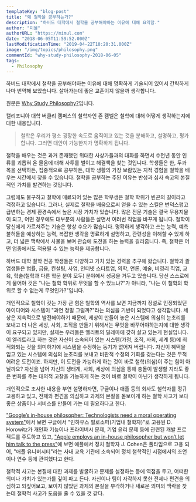 ```yaml
---
templateKey: "blog-post"
title: "왜 철학을 공부하는가?"
description: "하버드 대학에서 철학을 공부해야하는 이유에 대해 요약함."
author: "미물"
authorURL: "https://mimul.com"
date: "2018-06-05T11:59:52.000Z"
lastModificationTime: "2019-04-22T10:20:31.000Z"
image: "/img/topics/philosophy.png"
commentId: "why-study-philosophy-2018-06-05"
tags:
  - Philosophy
---
```

하버드 대학에서 철학을 공부해야하는 이유에 대해 명확하게 기술되어 있어서 간략하게 나마 번역해 보았습니다. 살아가는데 좋은 교훈이지 않을까 생각합니다.

원문은 [Why Study Philosophy?](https://philosophy.fas.harvard.edu/why-study-philosophy-0)입니다.

캘리포니아 대학 버클리 캠퍼스의 철학자인 존 캠벨은 철학에 대해 어떻게 생각하는지에 대한 내용입니다.

> 철학은 우리가 평소 굉장한 속도로 움직이고 있는 것을 분해하고, 설명하고, 평가합니다. 그러면 대안이 가능한지가 명확하게 됩니다.

철학을 배우는 것은 과거 존재했던 위대한 사상가들과의 대화를 하면서 수천년 동안 인류를 괴롭혀 온 물음에 대해 사투를 벌이고 해결책을 찾는 것입니다. 학생들은 한, 두과목을 선택하든, 집중적으로 공부하든, 대학 생활의 가장 보람있는 지적 경험을 철학을 배우는 시간에서 찾을 수 있습니다. 철학을 공부하는 주된 이유는 반성과 심사 숙고의 본질적인 가치를 발견하는 것입니다.

그럼에도 불구하고 철학에 매료되어 있는 많은 학부생은 철학 학위가 빈곤의 길이라고 걱정하고 있습니다. 그러나, 실제로 철학을 배움으로써 얻을 수 있는 스킬은 변덕스럽고 급변하는 경제 환경속에서 높은 시장 가치가 있습니다. 많은 전문 기술은 결국 무용지물이 되고, 어떤 경우에도 대부분의 사람들은 살면서 여러번 직업을 바꾸게 됩니다. 철학이 당신에게 가르쳐주는 기술은 항상 수요가 많습니다. 명확하게 생각하고 쓰는 능력, 예측 불허들을 예상하는 능력, 복잡한 생각을 명료하게 설명하고, 관련성을 이해할 수 있게 하고, 더 넓은 맥락에서 사물을 보며 관습에 도전을 하는 능력을 길러줍니다. 즉, 철학은 어떤 업종에서도 적용될 수 있는 능력을 제공합니다.

하버드 대학 철학 전공 학생들은 다양하고 가치 있는 경력을 추구해 왔습니다. 철학과 졸업생들은 법률, 금융, 컨설팅, 사업, 인터넷 스타트업, 의학, 언론, 예술, 비영리 직업, 교육, 학술(철학과 다른 학문 분야 모두) 분야에서 성공을 거두고 있습니다. 당신 스스로에게 물어야 것은 "나는 철학 학위로 무엇을 할 수 있느냐?"가 아니라, "나는 이 철학의 학위로 할 수 없는게 무엇인가?"입니다.

개인적으로 철학이 갖는 가장 큰 힘은 철학의 역사를 보면 지금까지 정설로 인정되었던 아이디어와 시스템이 "과연 정말 그럴까?"라는 의심을 기반이 되었다고 생각합니다. 세상은 지속적으로 발전해야하기 때문에, 세상이 만들어 놓은 시스템에 의심의 눈초리를 보내고 더 나은 세상, 사회, 조직을 만들기 위해서는 무엇을 바꾸어야하는지에 대한 생각이 요구되고 있지만, 실제는 우리들은 엘리트의 딜레마에 갖혀 살고 있는게 현실입니다. 이 엘리트라고 하는 것은 자신이 소속되어 있는 시스템(가정, 조직, 사회, 세계 등)에 최적화되는 것을 의미하기에 시스템을 수정하는 동기가 없어져 버립니다. 자신이 혜택을 입고 있는 시스템에 의심의 눈초리를 보내고 비판적 수정의 기회를 갖는다는 것은 무척 어려운 도전이죠. 하지만, 이 도전을 가능하게 하는 것이 바로 철학(의심)이 주는 힘이 아닐까요? 자신을 넘어 자신의 생태계, 사회, 세상에 의심을 통해 충돌이 발생할 지라도 좋은 변화를 주는 대의적 고찰을 가능하게 하는 것이 바로 철학이 아닌가 생각하게 됩니다.

개인적으로 조사한 내용을 부연 설명하자면, 구글이나 애플 등의 회사도 철학자를 정규 고용하고 있고, 전제와 편견을 의심하고 과제의 본질을 돋보이게 하는 철학 사고가 보다 좋은 상품이나 서비스를 만들어 가는 데 필요하다고 한다. 

["Google’s in-house philosopher: Technologists need a moral operating system"](https://venturebeat.com/business/damon-horowitz-moral-operating-system/)에서 보면 구글에서 "인하우스 필로소퍼(기업내 철학자)"로 고용된 D. Horowitz가 개인화 기능이나 프라이버시 문제, 기업 윤리 문제 등에 관련된 개발 프로젝트를 주도하고 있고, ["Apple employs an in-house philosopher but won’t let him talk to the press"](https://qz.com/1600358/apple-wont-let-its-in-house-philosopher-talk-to-the-press)에 보면 애플에서 정치 철학자 J. Cohen은 풀타임으로 고용 되어, "애플 유니버시티"라는 사내 교육 기관에 소속되어 정치 철학적인 시점에서의 조언이나 연수 등에 관여했다고 한다.

철학적 사고는 본질에 대한 과제를 발굴하고 문제를 설정하는 등에 역점을 두고, 어떠한 의미나 가치가 있는가를 깊이 파고 든다. 자신이나 팀이 자각하지 못한 전제나 편견을 의심하고 되짚어보고, 보이지 않았던 과제의 본질을 부각하거나 새로운 의미의 맥락을 찾는데 철학적 사고가 도움을 줄 수 있을 것 같다.

